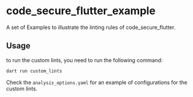 # code_secure_flutter_example
A set of Examples to illustrate the linting rules of code_secure_flutter.

## Usage
to run the custom lints, you need to run the following command:
```bash
dart run custom_lints
```

Check the `analysis_options.yaml` for an example of configurations for the custom lints.
